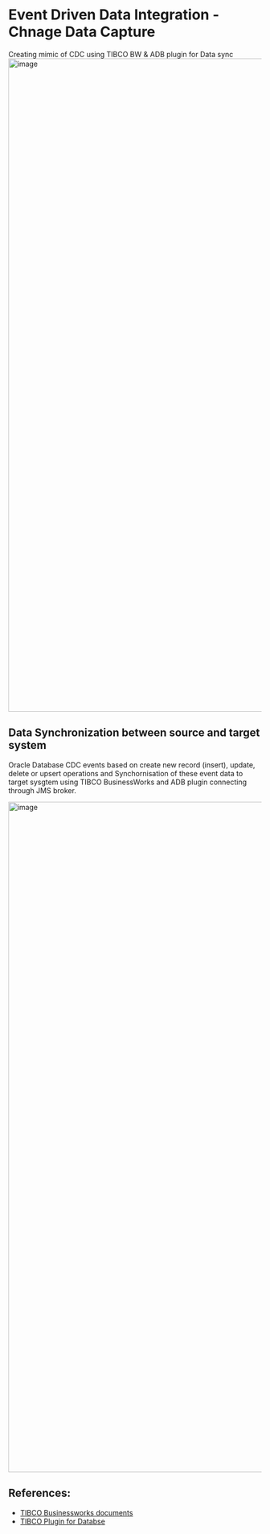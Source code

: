 # Event Driven Data Integration - Chnage Data Capture
Creating mimic of CDC using TIBCO BW & ADB plugin for Data sync
<img width="1298" alt="image" src="https://user-images.githubusercontent.com/38240734/236645393-2a6dc493-4a7b-4549-8c79-418132d9b4c1.png">


## Data Synchronization between source and target system
Oracle Database CDC events based on create new record (insert), update, delete or upsert operations and Synchornisation of these event data to target sysgtem using TIBCO BusinessWorks and ADB plugin connecting through JMS broker.

<img width="1332" alt="image" src="https://user-images.githubusercontent.com/38240734/236643032-95323c80-3d48-4668-804b-5ab12ecf6d4b.png">

## References:
- [TIBCO Businessworks documents](https://docs.tibco.com/pub/bwce/2.7.3/doc/html/Default.htm)
- [TIBCO Plugin for Databse](https://docs.tibco.com/pub/bwpluginadb/8.5.0/doc/html/GUID-58450BE9-C7B7-423E-9F56-8FBF489C1195.htm)
